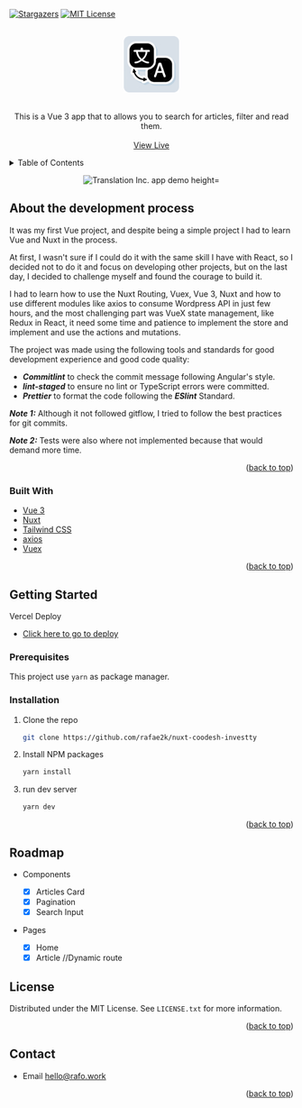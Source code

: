 <div id="top"></div>

[![Stargazers][stars-shield]][stars-url]
[![MIT License][license-shield]][license-url]

<!-- PROJECT LOGO -->
<br />
<div align="center">
  <a href="https://github.com/rafae2k/nuxt-coodesh-investty">
    <img src="docs/assets/app-logo.png" alt="Translation Inc app Logo" height="100">
  </a>
    </br>
    </br>

  <p align="center">
    This is a Vue 3 app that to allows you to search for articles, filter and read them.
    <br />
    <br />
    <a href="https://coodesh-investty-credit.vercel.app/">View Live</a>

  </p>
</div>

<!-- TABLE OF CONTENTS -->
<details>
  <summary>Table of Contents</summary>
  <ol>
    <li>
      <a href="#about-the-project">About The Project</a>
      <ul>
        <li><a href="#built-with">Built With</a></li>
      </ul>
    </li>
    <li>
      <a href="#getting-started">Getting Started</a>
      <ul>
        <li><a href="#prerequisites">Prerequisites</a></li>
        <li><a href="#installation">Installation</a></li>
      </ul>
    </li>
    <li><a href="#usage">Usage</a></li>
    <li><a href="#roadmap">Roadmap</a></li>
    <li><a href="#license">License</a></li>
    <li><a href="#contact">Contact</a></li>
  </ol>
</details>

<p align="center">
  <img src="docs/assets/app-demo.gif" alt="Translation Inc. app demo height="400" >
</p>

<!-- ABOUT THE PROJECT -->

## About the development process

It was my first Vue project, and despite being a simple project I had to learn Vue and Nuxt in the process.

At first, I wasn't sure if I could do it with the same skill I have with React, so I decided not to do it and focus on developing other projects, but on the last day, I decided to challenge myself and found the courage to build it.

I had to learn how to use the Nuxt Routing, Vuex, Vue 3, Nuxt and how to use different modules like axios to consume Wordpress API in just few hours, and the most challenging part was VueX state management, like Redux in React, it need some time and patience to implement the store and implement and use the actions and mutations.

The project was made using the following tools and standards for good development experience and good code quality:

- **_Commitlint_** to check the commit message following Angular's style.
- **_lint-staged_** to ensure no lint or TypeScript errors were committed.
- **_Prettier_** to format the code following the **_ESlint_** Standard.

_**Note 1:**_ Although it not followed gitflow, I tried to follow the best practices for git commits.

_**Note 2:**_ Tests were also where not implemented because that would demand more time.

<p align="right">(<a href="#top">back to top</a>)</p>

### Built With

- [Vue 3](https://v3.vuejs.org/)
- [Nuxt](https://nuxtjs.org/)
- [Tailwind CSS](https://tailwindcss.com/)
- [axios](https://axios-http.com/docs/intro)
- [Vuex](https://vuex.vuejs.org/)

<p align="right">(<a href="#top">back to top</a>)</p>

<!-- GETTING STARTED -->

## Getting Started

Vercel Deploy

- [Click here to go to deploy](https://coodesh-investty-credit.vercel.app/)

### Prerequisites

This project use `yarn` as package manager.

### Installation

1. Clone the repo
   ```sh
   git clone https://github.com/rafae2k/nuxt-coodesh-investty
   ```
2. Install NPM packages
   ```sh
   yarn install
   ```
3. run dev server
   ```sh
   yarn dev
   ```

<p align="right">(<a href="#top">back to top</a>)</p>

<!-- ROADMAP -->

## Roadmap

- Components

  - [x] Articles Card
  - [x] Pagination
  - [x] Search Input

- Pages

  - [x] Home
  - [x] Article //Dynamic route

<!-- LICENSE -->

## License

Distributed under the MIT License. See `LICENSE.txt` for more information.

<p align="right">(<a href="#top">back to top</a>)</p>

<!-- CONTACT -->

## Contact

- Email <a href="mailto:hello@rafo.work">hello@rafo.work</a>

<p align="right">(<a href="#top">back to top</a>)</p>

<!-- MARKDOWN LINKS & IMAGES -->
<!-- https://www.markdownguide.org/basic-syntax/#reference-style-links -->

[forks-shield]: https://img.shields.io/github/forks/rafae2k/nuxt-coodesh-investty.svg?style=for-the-badge
[forks-url]: https://github.com/rafae2k/nuxt-coodesh-investtyfork
[stars-shield]: https://img.shields.io/github/stars/rafae2k/nuxt-coodesh-investty.svg?style=for-the-badge
[stars-url]: https://github.com/rafae2k/nuxt-coodesh-investtystargazers
[issues-shield]: https://img.shields.io/github/issues/rafae2k/nuxt-coodesh-investty.svg?style=for-the-badge
[issues-url]: https://github.com/rafae2k/nuxt-coodesh-investtyissues
[license-shield]: https://img.shields.io/github/license/rafae2k/nuxt-coodesh-investty.svg?style=for-the-badge
[license-url]: https://github.com/rafae2k/nuxt-coodesh-investtyblob/main/LICENSE.txt
[product-screenshot]: docs/assets/app-demo.gif
